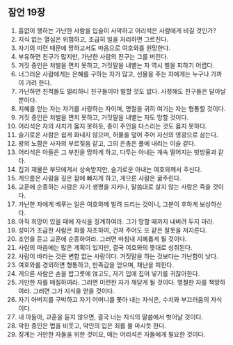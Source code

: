 ## 잠언 19장

1. 흠없이 행하는 가난한 사람을 입술이 사악하고 어리석은 사람에게 비길 것인가?
2. 지식 없는 열심은 위험하고, 조급히 일을 처리하면 그르친다.
3. 자기의 미련 때문에 망하고서도 마음으로 여호와를 원망한다.
4. 부유하면 친구가 많지만, 가난한 사람의 친구는 그를 버린다.
5. 거짓 증인은 처벌을 면치 못하고, 거짓말을 내뱉는 자 역시 벌을 피하기 어렵다.
6. 너그러운 사람에게는 은혜를 구하는 자가 많고, 선물을 주는 자에게는 누구나 가까이 가려 한다.
7. 가난하면 친척들도 멀리하니 친구들이야 말할 것도 없다. 사정해도 친구들은 달아날 뿐이다.
8. 지혜를 얻는 자는 자기를 사랑하는 자이며, 명철을 귀히 여기는 자는 형통할 것이다.
9. 거짓 증인은 처벌을 면치 못하고, 거짓말을 내뱉는 자도 망할 것이다.
10. 어리석은 자의 사치가 옳지 못하듯, 종이 주인을 다스리는 것도 옳지 못하다.
11. 슬기로운 사람은 쉽게 화내지 않으며, 허물을 덮어 주어 자신의 영광으로 삼는다.
12. 왕의 노함은 사자의 부르짖음 같고, 그의 은총은 풀에 내리는 이슬 같다.
13. 어리석은 아들은 그 부친을 망하게 하고, 다투는 아내는 계속 떨어지는 빗방울과 같다.
14. 집과 재물은 부모에게서 상속받지만, 슬기로운 아내는 여호와께서 주신다.
15. 게으름은 사람을 깊은 잠에 빠지게 하고, 게으른 사람은 굶주린다.
16. 교훈에 순종하는 사람은 자기 생명을 지키나, 말씀대로 살지 않는 사람은 죽을 것이다.
17. 가난한 자에게 베푸는 일은 여호와께 빌려 드리는 것이니, 그분이 후하게 보상하신다.
18. 아직 희망이 있을 때에 자식을 징계하여라. 그가 망할 때까지 내버려 두지 마라.
19. 성미가 조급한 사람은 화를 자초하여, 건져 주어도 또 같은 잘못을 저지른다.
20. 조언을 듣고 교훈에 순종하여라. 그러면 마침내 지혜롭게 될 것이다.
21. 사람의 마음에는 많은 계획이 있지만, 결국 여호와의 뜻대로 성취된다.
22. 사람이 바라는 것은 변함 없는 사랑이다. 거짓말을 하는 것보다는 가난함이 낫다.
23. 여호와를 경외하면 형통하고, 만족감을 얻으며, 재난을 피한다.
24. 게으른 사람은 손을 밥그릇에 얹고도, 자기 입에 집어 넣기를 귀찮아한다.
25. 거만한 자를 매질하여라. 그러면 미련한 자가 깨닫게 될 것이다. 명철한 자를 책망하여라. 그러면 그가 지식을 얻을 것이다.
26. 자기 아버지를 구박하고 자기 어머니를 쫓아 내는 자식은, 수치와 부끄러움의 자식이다.
27. 내 아들아, 교훈을 듣지 않으면, 결국 너는 지식의 말씀에서 벗어날 것이다.
28. 악한 증인은 법을 비웃고, 악인의 입은 죄를 물 마시듯 한다.
29. 징계는 거만한 자들을 위한 것이요, 매는 어리석은 자들에게 필요한 것이다.